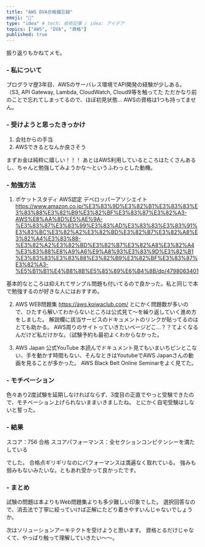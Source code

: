 ```yaml
---
title: "AWS DVA合格備忘録"
emoji: "📝"
type: "idea" # tech: 技術記事 / idea: アイデア
topics: ["AWS", "DVA", "資格"]
published: true
---
```


振り返りもかねてメモ。

### - 私について
プログラマ歴3年目、AWSのサーバレス環境でAPI開発の経験が少しある。
（S3, API Gateway, Lambda, CloudWatch, Cloud9等を触ってた
ただかなり前のことで忘れてしまってるので、ほぼ初見状態...
AWSの資格は1つも持ってません。

### - 受けようと思ったきっかけ
 1. 会社からの手当
 2. AWSできるとなんか良さそう

まずお金は純粋に嬉しい！！！
あとはAWS利用しているところはたくさんあるし、ちゃんと勉強してみようかな〜というふわっとした動機。

### - 勉強方法
 1. ポケットスタディ AWS認定 デベロッパーアソシエイト
 https://www.amazon.co.jp/%E3%83%9D%E3%82%B1%E3%83%83%E3%83%88%E3%82%B9%E3%82%BF%E3%83%87%E3%82%A3-AWS%E8%AA%8D%E5%AE%9A-%E3%83%87%E3%83%99%E3%83%AD%E3%83%83%E3%83%91%E3%83%BC%E3%82%A2%E3%82%BD%E3%82%B7%E3%82%A8%E3%82%A4%E3%83%88-%E3%82%A2%E3%82%BD%E3%82%B7%E3%82%A8%E3%82%A4%E3%83%88%E8%A9%A6%E9%A8%93%E3%83%9D%E3%82%B1%E3%83%83%E3%83%88%E3%82%B9%E3%82%BF%E3%83%87%E3%82%A3-%E5%B1%B1%E4%B8%8B%E5%85%89%E6%B4%8B/dp/4798063401

 基本的なところは抑えれてサンプル問題も付いてるので良かった。私と同じで本で勉強するのが好きな人にはおすすめ。

 2. AWS WEB問題集
 https://aws.koiwaclub.com/
 とにかく問題数が多いので、ひたすら解いてわからないところは公式見て〜を繰り返していく進め方をしました。
 解説欄に該当サービスのドキュメントのリンクが貼ってるのはとても助かる。
 AWS周りのサイトっていきたいページどこ...？？てよくなるんだけど私だけかな。（試験予約も最初よくわからなかった。

 3. AWS Japan 公式YouTube
 本読んでドキュメント見てもいまいちピンとこない、手を動かす時間もない、そんなときはYoutubeでAWS Japanさんの動画を見ることが多かった。
 AWS Black Belt Online Seminarをよく見てた。

### - モチベーション
 色々あり2度試験を延期しなければならず、3度目の正直でやっと受験できたので、モチベーション上げられないままいきましたね。
 とにかく自宅受験はしないと誓った。

### - 結果
スコア：756 合格
スコアパフォーマンス：全セクションコンピテンシーを満たしている

でした。
合格点ギリギリなのにパフォーマンスは満遍なく取れている。
強みも弱みもないみたいな。ともあれ受かって良かったです。

### - まとめ
試験の問題は本よりもWeb問題集よりも多少難しい印象でした。
選択回答なので、消去法で丁寧に絞っていけば正解にたどり着きやすいんじゃないでしょうか。

次はソリューションアーキテクトを受けようと思います。
資格とるだけじゃなくて、やっぱり触って理解していきたい〜〜。